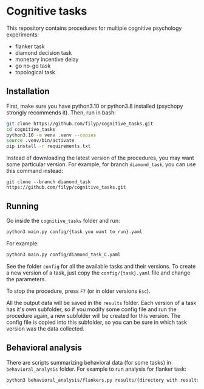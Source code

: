 # Cognitive tasks

This repository contains procedures for multiple cognitive psychology experiments:
- flanker task
- diamond decision task
- monetary incentive delay
- go no-go task
- topological task

## Installation

First, make sure you have python3.10 or python3.8 installed (psychopy strongly recommends it). Then, run in bash:

```bash
git clone https://github.com/filyp/cognitive_tasks.git
cd cognitive_tasks
python3.10 -m venv .venv --copies
source .venv/bin/activate
pip install -r requirements.txt
```

Instead of downloading the latest version of the procedures, you may want some particular version. For example, for branch `diamond_task`, you can use this command instead:
```
git clone --branch diamond_task https://github.com/filyp/cognitive_tasks.git
```

## Running

Go inside the `cognitive_tasks` folder and run:

```bash
python3 main.py config/{task you want to run}.yaml
```

For example:
```bash
python3 main.py config/diamond_task_C.yaml
```

See the folder `config` for all the available tasks and their versions. To create a new version of a task, just copy the `config/{task}.yaml` file and change the parameters.

To stop the procedure, press `F7` (or in older versions `Esc`).

All the output data will be saved in the `results` folder. Each version of a task has it's own subfolder, so if you modify some config file and run the procedure again, a new subfolder will be created for this version. The config file is copied into this subfolder, so you can be sure in which task version was the data collected.

## Behavioral analysis

There are scripts summarizing behavioral data (for some tasks) in `behavioral_analysis` folder. For example to run analysis for flanker task:
```bash
python3 behavioral_analysis/flankers.py results/{directory with results from your experiment}
```
